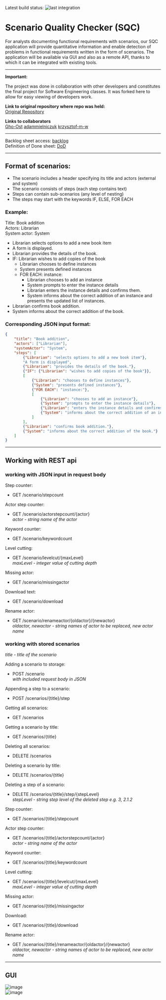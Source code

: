 Latest build status: 
![last integration](https://github.com/Gho-Ost/scenario-quality-checker/actions/workflows/integration.yml/badge.svg)

# Scenario Quality Checker (SQC)

For analysts documenting functional requirements with scenarios, our SQC application will provide quantitative information and enable detection of problems in functional requirements written in the form of scenarios. The application will be available via GUI and also as a remote API, thanks to which it can be integrated with existing tools.

---
<b> Important: </b> <br>

The project was done in collaboration with other developers and constitutes the final project for Software Engineering classes. It was forked here to allow for easy viewing of developers work.

<b>Link to original repository where repo was held:</b> <br>
[Original Repository](https://github.com/Gho-Ost/scenario-quality-checker)

<b>Links to collaborators</b> <br>
[Gho-Ost](https://github.com/Gho-Ost)
[adammielniczuk](https://github.com/adammielniczuk)
[krzysztof-m-w](https://github.com/krzysztof-m-w)

---
Backlog sheet access: [backlog](https://docs.google.com/spreadsheets/d/10xPEoCOPM9XNCSuVxjXvBpm4q6dU80llhul9FbcC-B8/edit?usp=sharing)<br>
Definition of Done sheet: [DoD](https://docs.google.com/spreadsheets/d/1tAZz23FwqmvO13xXP5R6w4fjLJbzPUflcsjcx2UOEy8/edit?usp=sharing)

---

## Format of scenarios:
- The scenario includes a header specifying its title and actors (external and system)
- The scenario consists of steps (each step contains text)
- Steps can contain sub-scenarios (any level of nesting)
- The steps may start with the keywords IF, ELSE, FOR EACH

### Example:<br>
Title: Book addition<br>
Actors:  Librarian<br>
System actor: System<br>

- Librarian selects options to add a new book item
- A form is displayed.
- Librarian provides the details of the book.
- IF: Librarian wishes to add copies of the book
    - Librarian chooses to define instances
    - System presents defined instances
    - FOR EACH: instance:
        - Librarian chooses to add an instance
        - System prompts to enter the instance details
        - Librarian enters the instance details and confirms them.
        - System informs about the correct addition of an instance and presents the updated list of instances.
- Librarian confirms book addition.
- System informs about the correct addition of the book.

### Corresponding JSON input format:<br>
```json
{
	"title": "Book addition",
	"actors": ["Librarian"],
	"systemActor": "System",
	"steps": [
		{"Librarian": "selects options to add a new book item"},
		"A form is displayed",
		{"Librarian": "provides the details of the book."},
		{"IF": {"Librarian": "wishes to add copies of the book"}},
		[
			{"Librarian": "chooses to define instances"},
			{"System": "presents defined instances"},
			{"FOR EACH": "instance:"},
			[
				{"Librarian": "chooses to add an instance"},
				{"System": "prompts to enter the instance details"},
				{"Librarian": "enters the instance details and confirms them."},
				{"System": "informs about the correct addition of an instance and presents the updated list of instances."}
			]
		],
		{"Librarian": "confirms book addition."},
		{"System": "informs about the correct addition of the book."}
	]
}
```

---

## Working with REST api

### working with JSON input in request body

Step counter:
- GET /scenario/stepcount

Actor step counter:
- GET /scenario/actorstepcount/{actor}<br>
*actor - string name of the actor*

Keyword counter:
- GET /scenario/keywordcount

Level cutting:
- GET /scenario/levelcut/{maxLevel} <br>
*maxLevel - integer value of cutting depth*

Missing actor:
- GET /scenario/missingactor

Download text:
- GET /scenario/download

Rename actor:
- GET /scenario/renameactor/{oldactor}/{newactor} <br>
*oldactor, newactor - string names of actor to be replaced, new actor name*

### working with stored scenarios
*title - title of the scenario*

Adding a scenario to storage:
- POST /scenario <br>
*with included request body in JSON*

Appending a step to a scenario:
- POST /scenarios/{title}/step

Getting all scenarios:
- GET /scenarios

Getting a scenario by title:
- GET /scenarios/{title}

Deleting all scenarios:
- DELETE /scenarios

Deleting a scenario by title:
- DELETE /scenarios/{title}

Deleting a step of a scenario:
- DELETE /scenarios/{title}/step/{stepLevel}<br>
*stepLevel - string step level of the deleted step e.g. 3, 2.1.2*

Step counter:
- GET /scenarios/{title}/stepcount

Actor step counter:
- GET /scenarios/{title}/actorstepcount/{actor}<br>
*actor - string name of the actor*

Keyword counter:
- GET /scenarios/{title}/keywordcount

Level cutting:
- GET /scenarios/{title}/levelcut/{maxLevel} <br>
*maxLevel - integer value of cutting depth*

Missing actor:
- GET /scenarios/{title}/missingactor

Download:
- GET /scenarios/{title}/download

Rename actor:
- GET /scenarios/{title}/renameactor/{oldactor}/{newactor} <br>
*oldactor, newactor - string names of actor to be replaced, new actor name*

---

## GUI
![image](https://user-images.githubusercontent.com/100212265/236026976-83f690f6-0a5e-4752-9946-9b9c36d27ae0.png)<br>
![image](https://user-images.githubusercontent.com/100212265/236027170-c375d044-3982-4776-a094-7b2d7337b419.png)
